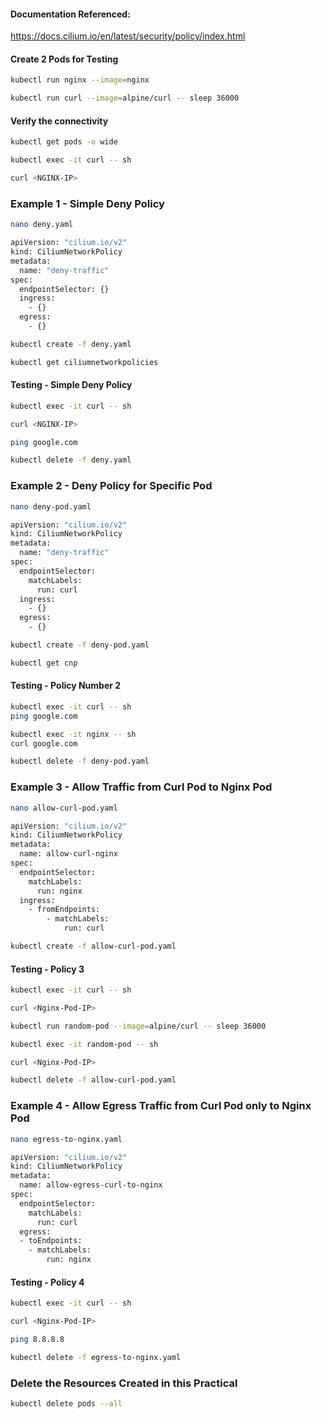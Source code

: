 #### Documentation Referenced:

https://docs.cilium.io/en/latest/security/policy/index.html

#### Create 2 Pods for Testing
```sh
kubectl run nginx --image=nginx

kubectl run curl --image=alpine/curl -- sleep 36000
```
#### Verify the connectivity
```sh
kubectl get pods -o wide

kubectl exec -it curl -- sh

curl <NGINX-IP>
```

### Example 1 - Simple Deny Policy
```sh
nano deny.yaml
```
```sh
apiVersion: "cilium.io/v2"
kind: CiliumNetworkPolicy
metadata:
  name: "deny-traffic"
spec:
  endpointSelector: {}
  ingress:
    - {}
  egress:
    - {}
```
```sh
kubectl create -f deny.yaml

kubectl get ciliumnetworkpolicies
```
#### Testing - Simple Deny Policy
```sh
kubectl exec -it curl -- sh

curl <NGINX-IP>

ping google.com
```
```sh
kubectl delete -f deny.yaml
```

### Example 2 - Deny Policy for Specific Pod
```sh
nano deny-pod.yaml
```
```sh
apiVersion: "cilium.io/v2"
kind: CiliumNetworkPolicy
metadata:
  name: "deny-traffic"
spec:
  endpointSelector: 
    matchLabels:
      run: curl
  ingress:
    - {}
  egress:
    - {}
```
```sh
kubectl create -f deny-pod.yaml

kubectl get cnp
```
#### Testing - Policy Number 2
```sh
kubectl exec -it curl -- sh
ping google.com

kubectl exec -it nginx -- sh
curl google.com
```
```sh
kubectl delete -f deny-pod.yaml
```

### Example 3 - Allow Traffic from Curl Pod to Nginx Pod

```sh
nano allow-curl-pod.yaml
```
```sh
apiVersion: "cilium.io/v2"
kind: CiliumNetworkPolicy
metadata:
  name: allow-curl-nginx
spec:
  endpointSelector:
    matchLabels:
      run: nginx
  ingress:
    - fromEndpoints:
        - matchLabels:
            run: curl
```
```sh
kubectl create -f allow-curl-pod.yaml
```
#### Testing - Policy 3 

```sh
kubectl exec -it curl -- sh

curl <Nginx-Pod-IP>

kubectl run random-pod --image=alpine/curl -- sleep 36000

kubectl exec -it random-pod -- sh

curl <Nginx-Pod-IP>
```
```sh
kubectl delete -f allow-curl-pod.yaml
```

### Example 4 - Allow Egress Traffic from Curl Pod only to Nginx Pod
```sh
nano egress-to-nginx.yaml
```
```sh
apiVersion: "cilium.io/v2"
kind: CiliumNetworkPolicy
metadata:
  name: allow-egress-curl-to-nginx
spec:
  endpointSelector:
    matchLabels:
      run: curl
  egress:
  - toEndpoints:
    - matchLabels:
        run: nginx
```
#### Testing - Policy 4 

```sh
kubectl exec -it curl -- sh

curl <Nginx-Pod-IP>

ping 8.8.8.8
```

```sh
kubectl delete -f egress-to-nginx.yaml
```

### Delete the Resources Created in this Practical
```sh
kubectl delete pods --all
```